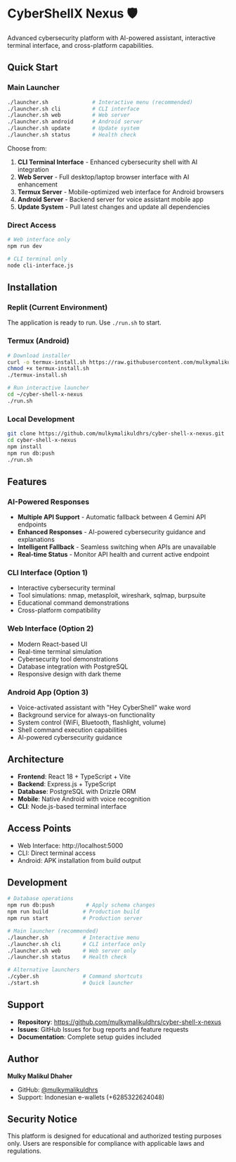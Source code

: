 # CyberShellX Nexus 🛡️

Advanced cybersecurity platform with AI-powered assistant, interactive terminal interface, and cross-platform capabilities.

## Quick Start

### Main Launcher
```bash
./launcher.sh              # Interactive menu (recommended)
./launcher.sh cli          # CLI interface
./launcher.sh web          # Web server
./launcher.sh android      # Android server
./launcher.sh update       # Update system
./launcher.sh status       # Health check
```

Choose from:
1. **CLI Terminal Interface** - Enhanced cybersecurity shell with AI integration
2. **Web Server** - Full desktop/laptop browser interface with AI enhancement
3. **Termux Server** - Mobile-optimized web interface for Android browsers
4. **Android Server** - Backend server for voice assistant mobile app
5. **Update System** - Pull latest changes and update all dependencies

### Direct Access
```bash
# Web interface only
npm run dev

# CLI terminal only  
node cli-interface.js
```

## Installation

### Replit (Current Environment)
The application is ready to run. Use `./run.sh` to start.

### Termux (Android)
```bash
# Download installer
curl -o termux-install.sh https://raw.githubusercontent.com/mulkymalikuldhrs/cyber-shell-x-nexus/main/termux-install.sh
chmod +x termux-install.sh
./termux-install.sh

# Run interactive launcher
cd ~/cyber-shell-x-nexus
./run.sh
```

### Local Development
```bash
git clone https://github.com/mulkymalikuldhrs/cyber-shell-x-nexus.git
cd cyber-shell-x-nexus
npm install
npm run db:push
./run.sh
```

## Features

### AI-Powered Responses
- **Multiple API Support** - Automatic fallback between 4 Gemini API endpoints
- **Enhanced Responses** - AI-powered cybersecurity guidance and explanations
- **Intelligent Fallback** - Seamless switching when APIs are unavailable
- **Real-time Status** - Monitor API health and current active endpoint

### CLI Interface (Option 1)
- Interactive cybersecurity terminal
- Tool simulations: nmap, metasploit, wireshark, sqlmap, burpsuite
- Educational command demonstrations
- Cross-platform compatibility

### Web Interface (Option 2)
- Modern React-based UI
- Real-time terminal simulation
- Cybersecurity tool demonstrations
- Database integration with PostgreSQL
- Responsive design with dark theme

### Android App (Option 3)
- Voice-activated assistant with "Hey CyberShell" wake word
- Background service for always-on functionality
- System control (WiFi, Bluetooth, flashlight, volume)
- Shell command execution capabilities
- AI-powered cybersecurity guidance

## Architecture

- **Frontend**: React 18 + TypeScript + Vite
- **Backend**: Express.js + TypeScript
- **Database**: PostgreSQL with Drizzle ORM
- **Mobile**: Native Android with voice recognition
- **CLI**: Node.js-based terminal interface

## Access Points

- Web Interface: http://localhost:5000
- CLI: Direct terminal access
- Android: APK installation from build output

## Development

```bash
# Database operations
npm run db:push          # Apply schema changes
npm run build           # Production build
npm run start           # Production server

# Main launcher (recommended)
./launcher.sh           # Interactive menu
./launcher.sh cli       # CLI interface only
./launcher.sh web       # Web server only
./launcher.sh status    # Health check

# Alternative launchers  
./cyber.sh              # Command shortcuts
./start.sh              # Quick launcher
```

## Support

- **Repository**: https://github.com/mulkymalikuldhrs/cyber-shell-x-nexus
- **Issues**: GitHub Issues for bug reports and feature requests
- **Documentation**: Complete setup guides included

## Author

**Mulky Malikul Dhaher**
- GitHub: [@mulkymalikuldhrs](https://github.com/mulkymalikuldhrs)
- Support: Indonesian e-wallets (+6285322624048)

## Security Notice

This platform is designed for educational and authorized testing purposes only. Users are responsible for compliance with applicable laws and regulations.